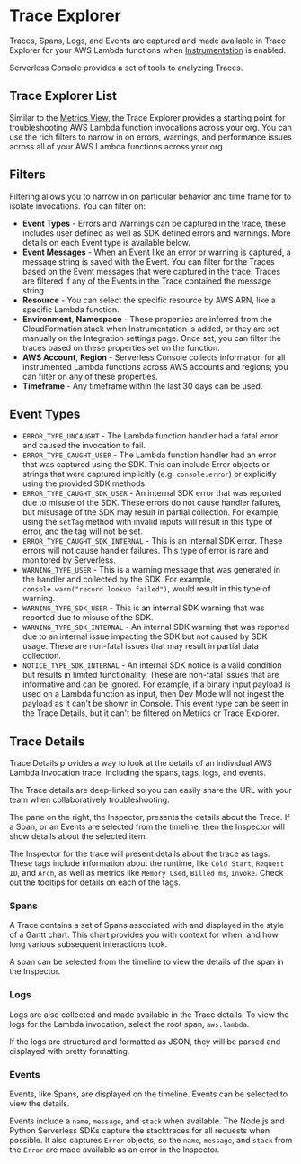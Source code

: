 <!--
title: Trace Explorer
menuText: Trace Explorer
description: Using Explorer and understanding Traces and Spans.
menuOrder: 5
-->

# Trace Explorer

Traces, Spans, Logs, and Events are captured and made available in Trace
Explorer for your AWS Lambda functions when [Instrumentation](./instrumentation.md)
is enabled.

Serverless Console provides a set of tools to analyzing Traces.

## Trace Explorer List

Similar to the [Metrics View](./metrics.md), the Trace Explorer provides a
starting point for troubleshooting AWS Lambda function invocations across your
org. You can use the rich filters to narrow in on errors, warnings, and
performance issues across all of your AWS Lambda functions across your org.

## Filters

Filtering allows you to narrow in on particular behavior and time frame for 
to isolate invocations. You can filter on:

- **Event Types** - Errors and Warnings can be captured in the trace, these
includes user defined as well as SDK defined errors and warnings. More details
on each Event type is available below.
- **Event Messages** - When an Event like an error or warning is captured, a
message string is saved with the Event. You can filter for the Traces based on
the Event messages that were captured in the trace. Traces are filtered if any
of the Events in the Trace contained the message string.
- **Resource** - You can select the specific resource by AWS ARN, like a
specific Lambda function.
- **Environment**, **Namespace** - These properties are inferred from the
CloudFormation stack when Instrumentation is added, or they are set manually
on the Integration settings page. Once set, you can filter the traces based on
these properties set on the function.
- **AWS Account**, **Region** - Serverless Console collects information for all
instrumented Lambda functions across AWS accounts and regions; you  can filter
on any of these properties.
- **Timeframe** - Any timeframe within the last 30 days can be used.

## Event Types

- `ERROR_TYPE_UNCAUGHT` - The Lambda function handler had a fatal error and
caused the invocation to fail.
- `ERROR_TYPE_CAUGHT_USER` - The Lambda function handler had an error that was
captured using the SDK. This can include Error objects or strings that were
captured implicitly (e.g. `console.error`) or explicitly using the provided
SDK methods.
- `ERROR_TYPE_CAUGHT_SDK_USER` - An internal SDK error that was reported due to
misuse of the SDK. These errors do not cause handler failures, but misusage of
the SDK may result in partial collection. For example, using the `setTag` method
with invalid inputs will result in this type of error, and the tag will not be
set.
- `ERROR_TYPE_CAUGHT_SDK_INTERNAL` - This is an internal SDK error. These errors
will not cause handler failures. This type of error is rare and monitored by
Serverless.
- `WARNING_TYPE_USER` - This is a warning message that was generated in the
handler and collected by the SDK. For example, `console.warn("record lookup
failed")`, would result in this type of warning.
- `WARNING_TYPE_SDK_USER` - This is an internal SDK warning that was reported
due to misuse of the SDK.
- `WARNING_TYPE_SDK_INTERNAL` - An internal SDK warning that was reported due to
an internal issue impacting the SDK but not caused by SDK usage. These are
non-fatal issues that may result in partial data collection.
- `NOTICE_TYPE_SDK_INTERNAL` - An internal SDK notice is a valid condition but
results in limited functionality. These are non-fatal issues that are
informative and can be ignored. For example, if a binary input payload is used
on a Lambda function as input, then Dev Mode will not ingest the payload as it
can't be shown in Console. This event type can be seen in the Trace Details, but
it can't be filtered on Metrics or Trace Explorer.

## Trace Details

Trace Details provides a way to look at the details of an individual AWS Lambda
Invocation trace, including the spans, tags, logs, and events.

The Trace details are deep-linked so you can easily share the URL with your
team when collaboratively troubleshooting.

The pane on the right, the Inspector, presents the details about the Trace. If
a Span, or an Events are selected from the timeline, then the Inspector will
show details about the selected item.

The Inspector for the trace will present details about the trace as tags. These
tags include information about the runtime, like `Cold Start`, `Request ID`,
and `Arch`, as well as metrics like `Memory Used`, `Billed ms`, `Invoke`. Check
out the tooltips for details on each of the tags.

### Spans

A Trace contains a set of Spans associated with and displayed in the style of a 
Gantt chart. This chart provides you with context for when, and how long various
subsequent interactions took. 

A span can be selected from the timeline to view the details of the span in the
Inspector.

### Logs

Logs are also collected and made available in the Trace details. To view the
logs for the Lambda invocation, select the root span, `aws.lambda`.

If the logs are structured and formatted as JSON, they will be parsed and
displayed with pretty formatting.

### Events

Events, like Spans, are displayed on the timeline. Events can be selected to
view the details.

Events include a `name`, `message`, and `stack` when available. The Node.js and
Python Serverless SDKs capture the stacktraces for all requests when possible.
It also captures `Error` objects, so the `name`, `message`, and `stack` from the
`Error` are made available as an error in the Inspector.
